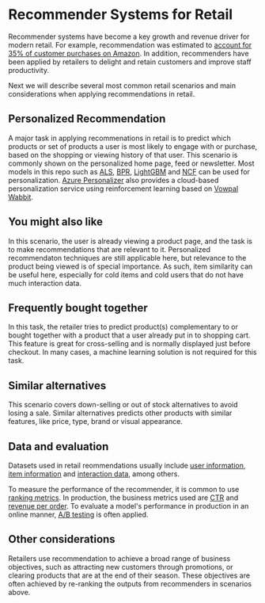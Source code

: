 # Recommender Systems for Retail

Recommender systems have become a key growth and revenue driver for modern retail.  For example, recommendation was estimated to [account for 35% of customer purchases on Amazon](https://www.mckinsey.com/industries/retail/our-insights/how-retailers-can-keep-up-with-consumers#).  In addition, recommenders have been applied by retailers to delight and retain customers and improve staff productivity. 

Next we will describe several most common retail scenarios and main considerations when applying recommendations in retail.

## Personalized Recommendation

A major task in applying recommenations in retail is to predict which products or set of products a user is most likely to engage with or purchase, based on the shopping or viewing history of that user. This scenario is commonly shown on the personalized home page, feed or newsletter.  Most models in this repo such as [ALS](https://github.com/microsoft/recommenders/blob/staging/notebooks/00_quick_start/als_movielens.ipynb), [BPR](https://github.com/microsoft/recommenders/blob/master/notebooks/02_model/cornac_bpr_deep_dive.ipynb), [LightGBM](https://github.com/microsoft/recommenders/blob/master/notebooks/00_quick_start/lightgbm_tinycriteo.ipynb) and [NCF](https://github.com/microsoft/recommenders/blob/master/notebooks/00_quick_start/ncf_movielens.ipynb) can be used for personalization. [Azure Personalizer](https://docs.microsoft.com/en-us/azure/cognitive-services/personalizer/concept-active-learning) also provides a cloud-based personalization service using reinforcement learning based on [Vowpal Wabbit](https://github.com/microsoft/recommenders/blob/master/notebooks/02_model/vowpal_wabbit_deep_dive.ipynb).


## You might also like

In this scenario, the user is already viewing a product page, and the task is to make recommendations that are relevant to it.  Personalized recommendaton techniques are still applicable here, but relevance to the product being viewed is of special importance.  As such, item similarity can be useful here, especially for cold items and cold users that do not have much interaction data.


## Frequently bought together

In this task, the retailer tries to predict product(s) complementary to or bought together with a  product that a user already put in to shopping cart. This feature is great for cross-selling and is normally displayed just before checkout.  In many cases, a machine learning solution is not required for this task.

## Similar alternatives

This scenario covers down-selling or out of stock alternatives to avoid losing a sale. Similar alternatives predicts other products with similar features, like price, type, brand or visual appearance.

## Data and evaluation

Datasets used in retail reommendations usually include  [user information](../GLOSSARY.md), [item information](../GLOSSARY.md) and [interaction data](../GLOSSARY.md), among others.

To measure the performance of the recommender, it is common to use [ranking metrics](../GLOSSARY.md). In production, the business metrics used are [CTR](../GLOSSARY.md) and [revenue per order](../GLOSSARY.md). To evaluate a model's performance in production in an online manner, [A/B testing](../GLOSSARY.md) is often applied.


## Other considerations

Retailers use recommendation to achieve a broad range of business objectives, such as attracting new customers through promotions, or clearing products that are at the end of their season. These objectives are often achieved by re-ranking the outputs from recommenders in scenarios above. 




